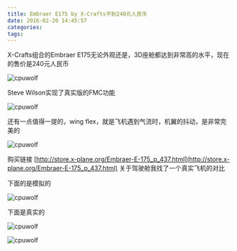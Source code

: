 ```yaml
---
title: Embraer E175 by X-Crafts不到240元人民币
date: 2016-02-20 14:45:57
categories:
tags:
---
```


X-Crafts组合的Embraer E175无论外观还是，3D座舱都达到非常高的水平，现在的售价是240元人民币


![cpuwolf](/images/data/attachment/201602/20/224244dgtlmm29l9ojoxmy.jpg)






Steve Wilson实现了真实版的FMC功能


![cpuwolf](/images/data/attachment/201602/20/224251qsohwlzhloaczonn.jpg)

还有一点值得一提的，wing flex，就是飞机遇到气流时，机翼的抖动，是非常完美的

![cpuwolf](/images/data/attachment/201602/20/234206b1onof1n138qbn31.jpg)


购买链接
[http://store.x-plane.org/Embraer-E-175_p_437.html](http://store.x-plane.org/Embraer-E-175_p_437.html)
关于驾驶舱我找了一个真实飞机的对比

下面的是模拟的

![cpuwolf](/images/data/attachment/201602/20/233157nqye4vveny3zsvn9.jpg)

下面是真实的

![cpuwolf](/images/data/attachment/201602/20/233804grfyefzdt5z0so01.jpg)



![cpuwolf](/images/data/attachment/201602/20/233233a602zt5yafhvozya.jpg)






